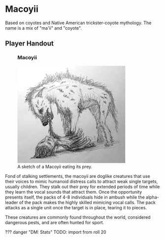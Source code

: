 # Macoyii

Based on coyotes and Native American trickster-coyote mythology. The name is a mix of "ma'ii" and "coyote".

## Player Handout

<figure class="infobox right">
  <h3>Macoyii</h3>
  <a href="/assets/images/macoyii-full.png">
    <img src="/assets/images/macoyii-tiny.png" />
  </a>
  <figcaption>
    A sketch of a Macoyii eating its prey.
  </figcaption>
</figure>

Fond of stalking settlements, the macoyii are doglike creatures that use their voices to mimic humanoid distress calls to attract weak single targets, usually children. They stalk out their prey for extended periods of time while they learn the vocal sounds that attract them. Once the opportunity presents itself, the packs of 4-8 individuals hide in ambush while the alpha-leader of the pack makes the highly skilled mimicing vocal calls. The pack attacks as a single unit once the target is in place, tearing it to pieces.

These creatures are commonly found throughout the world, considered dangerous pests, and are often hunted for sport.

??? danger "DM: Stats"
    TODO: import from roll 20
